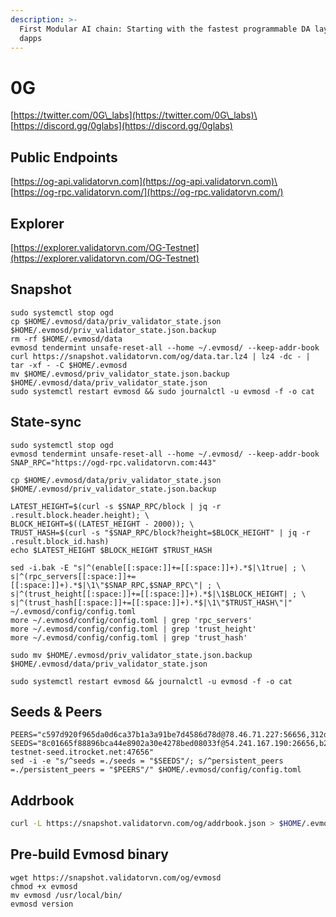 ```yaml
---
description: >-
  First Modular AI chain: Starting with the fastest programmable DA layer for AI
  dapps
---
```


# 0G

[https://twitter.com/0G\_labs](https://twitter.com/0G\_labs)\
[https://discord.gg/0glabs](https://discord.gg/0glabs)

## Public Endpoints

[https://og-api.validatorvn.com](https://og-api.validatorvn.com)\
[https://og-rpc.validatorvn.com/](https://og-rpc.validatorvn.com/)

## Explorer

[https://explorer.validatorvn.com/OG-Testnet](https://explorer.validatorvn.com/OG-Testnet)

## Snapshot

```
sudo systemctl stop ogd
cp $HOME/.evmosd/data/priv_validator_state.json $HOME/.evmosd/priv_validator_state.json.backup
rm -rf $HOME/.evmosd/data
evmosd tendermint unsafe-reset-all --home ~/.evmosd/ --keep-addr-book
curl https://snapshot.validatorvn.com/og/data.tar.lz4 | lz4 -dc - | tar -xf - -C $HOME/.evmosd
mv $HOME/.evmosd/priv_validator_state.json.backup $HOME/.evmosd/data/priv_validator_state.json
sudo systemctl restart evmosd && sudo journalctl -u evmosd -f -o cat
```

## State-sync

```
sudo systemctl stop ogd
evmosd tendermint unsafe-reset-all --home ~/.evmosd/ --keep-addr-book
SNAP_RPC="https://ogd-rpc.validatorvn.com:443"

cp $HOME/.evmosd/data/priv_validator_state.json $HOME/.evmosd/priv_validator_state.json.backup

LATEST_HEIGHT=$(curl -s $SNAP_RPC/block | jq -r .result.block.header.height); \
BLOCK_HEIGHT=$((LATEST_HEIGHT - 2000)); \
TRUST_HASH=$(curl -s "$SNAP_RPC/block?height=$BLOCK_HEIGHT" | jq -r .result.block_id.hash)
echo $LATEST_HEIGHT $BLOCK_HEIGHT $TRUST_HASH

sed -i.bak -E "s|^(enable[[:space:]]+=[[:space:]]+).*$|\1true| ; \
s|^(rpc_servers[[:space:]]+=[[:space:]]+).*$|\1\"$SNAP_RPC,$SNAP_RPC\"| ; \
s|^(trust_height[[:space:]]+=[[:space:]]+).*$|\1$BLOCK_HEIGHT| ; \
s|^(trust_hash[[:space:]]+=[[:space:]]+).*$|\1\"$TRUST_HASH\"|" ~/.evmosd/config/config.toml
more ~/.evmosd/config/config.toml | grep 'rpc_servers'
more ~/.evmosd/config/config.toml | grep 'trust_height'
more ~/.evmosd/config/config.toml | grep 'trust_hash'

sudo mv $HOME/.evmosd/priv_validator_state.json.backup $HOME/.evmosd/data/priv_validator_state.json

sudo systemctl restart evmosd && journalctl -u evmosd -f -o cat
```

## Seeds & Peers

```
PEERS="c597d920f965da0d6ca37b1a3a91be7d4586d78d@78.46.71.227:56656,312d540450524b1332cdb2af1ddffed179e47601@88.99.254.62:21656,32109a1087bcd2e8c00cd975c39353e3dd799b5f@95.217.95.10:26656,9a8ac6f12e1d1be5c999ed5184cde64473a297c3@149.102.152.54:26656,6fbb5fdd7c6ef88fa89db0cb0ffe8086ee63d511@135.181.6.189:26656,ca31cf94d5878eeb74eda79d01a28e6d85e5e50d@5.104.82.110:26656,19892d9b9e7eec08c07b48b52a59c5f666bdd6fd@135.181.75.121:26656,5e3fef852150c077adfbfebfba840a01d0b0801d@37.27.59.176:17656,325c942608727d45f9cb87fb2c4b4fdd6be7e314@95.217.47.14:26656,e444f30ce4bf9783ee4748f7d9b075611336594c@84.247.156.62:26656,664d2d4f0be9fa44403eb3942e68db17581be619@178.170.39.168:61156"
SEEDS="8c01665f88896bca44e8902a30e4278bed08033f@54.241.167.190:26656,b288e8b37f4b0dbd9a03e8ce926cd9c801aacf27@54.176.175.48:26656,8e20e8e88d504e67c7a3a58c2ea31d965aa2a890@54.193.250.204:26656,e50ac888b35175bfd4f999697bdeb5b7b52bfc06@54.215.187.94:26656,c9b8e7e220178817c84c7268e186b231bc943671@og-testnet-seed.itrocket.net:47656"
sed -i -e "s/^seeds =./seeds = "$SEEDS"/; s/^persistent_peers =./persistent_peers = "$PEERS"/" $HOME/.evmosd/config/config.toml
```

## Addrbook

```bash
curl -L https://snapshot.validatorvn.com/og/addrbook.json > $HOME/.evmosd/config/addrbook.json
```



## Pre-build Evmosd binary

```
wget https://snapshot.validatorvn.com/og/evmosd
chmod +x evmosd
mv evmosd /usr/local/bin/
evmosd version
```

